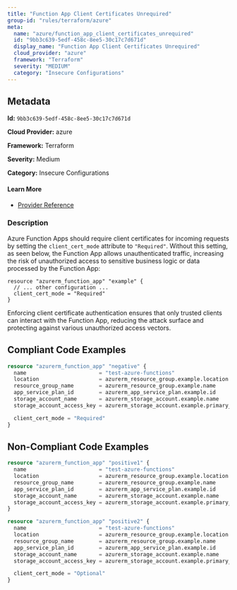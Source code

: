 ```yaml
---
title: "Function App Client Certificates Unrequired"
group-id: "rules/terraform/azure"
meta:
  name: "azure/function_app_client_certificates_unrequired"
  id: "9bb3c639-5edf-458c-8ee5-30c17c7d671d"
  display_name: "Function App Client Certificates Unrequired"
  cloud_provider: "azure"
  framework: "Terraform"
  severity: "MEDIUM"
  category: "Insecure Configurations"
---
```

## Metadata

**Id:** `9bb3c639-5edf-458c-8ee5-30c17c7d671d`

**Cloud Provider:** azure

**Framework:** Terraform

**Severity:** Medium

**Category:** Insecure Configurations

#### Learn More

 - [Provider Reference](https://registry.terraform.io/providers/hashicorp/azurerm/latest/docs/resources/function_app#client_cert_mode)

### Description

 Azure Function Apps should require client certificates for incoming requests by setting the `client_cert_mode` attribute to `"Required"`. Without this setting, as seen below, the Function App allows unauthenticated traffic, increasing the risk of unauthorized access to sensitive business logic or data processed by the Function App:

```
resource "azurerm_function_app" "example" {
  // ... other configuration ...
  client_cert_mode = "Required"
}
```

Enforcing client certificate authentication ensures that only trusted clients can interact with the Function App, reducing the attack surface and protecting against various unauthorized access vectors.


## Compliant Code Examples
```terraform
resource "azurerm_function_app" "negative" {
  name                       = "test-azure-functions"
  location                   = azurerm_resource_group.example.location
  resource_group_name        = azurerm_resource_group.example.name
  app_service_plan_id        = azurerm_app_service_plan.example.id
  storage_account_name       = azurerm_storage_account.example.name
  storage_account_access_key = azurerm_storage_account.example.primary_access_key

  client_cert_mode = "Required"
}

```
## Non-Compliant Code Examples
```terraform
resource "azurerm_function_app" "positive1" {
  name                       = "test-azure-functions"
  location                   = azurerm_resource_group.example.location
  resource_group_name        = azurerm_resource_group.example.name
  app_service_plan_id        = azurerm_app_service_plan.example.id
  storage_account_name       = azurerm_storage_account.example.name
  storage_account_access_key = azurerm_storage_account.example.primary_access_key
}

```

```terraform
resource "azurerm_function_app" "positive2" {
  name                       = "test-azure-functions"
  location                   = azurerm_resource_group.example.location
  resource_group_name        = azurerm_resource_group.example.name
  app_service_plan_id        = azurerm_app_service_plan.example.id
  storage_account_name       = azurerm_storage_account.example.name
  storage_account_access_key = azurerm_storage_account.example.primary_access_key

  client_cert_mode = "Optional"
}

```